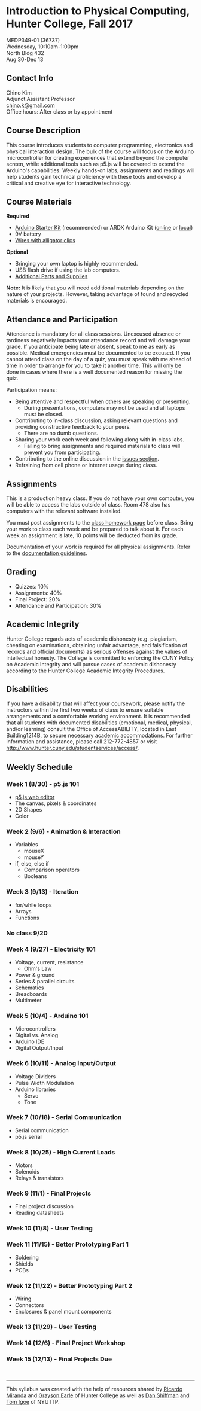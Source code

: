 # Introduction to Physical Computing, Hunter College, Fall 2017

MEDP349-01 (36737)  
Wednesday, 10:10am-1:00pm  
North Bldg 432  
Aug 30-Dec 13  

## Contact Info

Chino Kim  
Adjunct Assistant Professor  
<a href='mailto&#58;chjno%2Ek&#64;gm%61%&#54;9%&#54;C&#46;com'>c&#104;j&#110;o&#46;k&#64;gma&#105;l&#46;&#99;om</a>  
Office hours: After class or by appointment  

## Course Description

This course introduces students to computer programming, electronics and physical interaction design. The bulk of the course will focus on the Arduino microcontroller for creating experiences that extend beyond the computer screen, while additional tools such as p5.js will be covered to extend the Arduino's capabilities. Weekly hands-on labs, assignments and readings will help students gain technical proficiency with these tools and develop a critical and creative eye for interactive technology.

## Course Materials

**Required**  
* [Arduino Starter Kit](https://www.amazon.com/Arduino-Starter-Kit-English-Official/dp/B009UKZV0A) (recommended) or ARDX Arduino Kit ([online](https://www.adafruit.com/product/170) or [local](http://tinkersphere.com/boards/1443-ardx-arduino-kit-nyc.html))
* 9V battery
* [Wires with alligator clips](https://www.amazon.com/SE-TL10-10-Piece-Alligator-Clips/dp/B0002KRABU/ref=sr_1_1?ie=UTF8&qid=1503435680&sr=8-1&keywords=alligator+clip+wires)

**Optional**  
* Bringing your own laptop is highly recommended.
* USB flash drive if using the lab computers.
* [Additional Parts and Supplies](https://github.com/chjno/MEDP349-Fall17/wiki/Additional-Parts-and-Supplies)

**Note:** It is likely that you will need additional materials depending on the nature of your projects. However, taking advantage of found and recycled materials is encouraged.

## Attendance and Participation

Attendance is mandatory for all class sessions. Unexcused absence or tardiness negatively impacts your attendance record and will damage your grade. If you anticipate being late or absent, speak to me as early as possible. Medical emergencies must be documented to be excused. If you cannot attend class on the day of a quiz, you must speak with me ahead of time in order to arrange for you to take it another time. This will only be done in cases where there is a well documented reason for missing the quiz.

Participation means:

* Being attentive and respectful when others are speaking or presenting.
  * During presentations, computers may not be used and all laptops must be closed.
* Contributing to in-class discussion, asking relevant questions and providing constructive feedback to your peers.
  * There are no dumb questions.
* Sharing your work each week and following along with in-class labs.
  * Failing to bring assignments and required materials to class will prevent you from participating.
* Contributing to the online discussion in the [issues section](https://github.com/chjno/MEDP349-Fall17/issues).
* Refraining from cell phone or internet usage during class.

## Assignments

This is a production heavy class. If you do not have your own computer, you will be able to access the labs outside of class. Room 478 also has computers with the relevant software installed.

You must post assignments to the [class homework page](https://github.com/chjno/MEDP349-Fall17/wiki/Homework) before class. Bring your work to class each week and be prepared to talk about it. For each week an assignment is late, 10 points will be deducted from its grade.

Documentation of your work is required for all physical assignments. Refer to the [documentation guidelines](https://github.com/chjno/MEDP349-Fall17/wiki/Documentation-Guidelines).

## Grading

* Quizzes: 10%
* Assignments: 40%
* Final Project: 20%
* Attendance and Participation: 30%

## Academic Integrity

Hunter College regards acts of academic dishonesty (e.g. plagiarism, cheating on examinations, obtaining unfair advantage, and falsification of records and official documents) as serious offenses against the values of intellectual honesty. The College is committed to enforcing the CUNY Policy on Academic Integrity and will pursue cases of academic dishonesty according to the Hunter College Academic Integrity Procedures.

## Disabilities

If you have a disability that will affect your coursework, please notify the
instructors within the first two weeks of class to ensure suitable arrangements and a
comfortable working environment. It is recommended that all students with documented
disabilities (emotional, medical, physical, and/or learning) consult the Office of
AccessABILITY, located in East Building1214B, to secure necessary academic
accommodations. For further information and assistance, please call 212-772-4857 or visit http://www.hunter.cuny.edu/studentservices/access/.

## Weekly Schedule

### Week 1 (8/30) - p5.js 101
* [p5.js web editor](http://alpha.editor.p5js.org/)
* The canvas, pixels & coordinates
* 2D Shapes
* Color

### Week 2 (9/6) - Animation & Interaction
* Variables
  * mouseX
  * mouseY
* if, else, else if
  * Comparison operators
  * Booleans

### Week 3 (9/13) - Iteration
* for/while loops
* Arrays
* Functions

### No class 9/20

### Week 4 (9/27) - Electricity 101
* Voltage, current, resistance
  * Ohm's Law
* Power & ground
* Series & parallel circuits
* Schematics
* Breadboards
* Multimeter

### Week 5 (10/4) - Arduino 101
* Microcontrollers
* Digital vs. Analog
* Arduino IDE
* Digital Output/Input

### Week 6 (10/11) - Analog Input/Output
* Voltage Dividers
* Pulse Width Modulation
* Arduino libraries
  * Servo
  * Tone

### Week 7 (10/18) - Serial Communication
* Serial communication
* p5.js serial

### Week 8 (10/25) - High Current Loads
* Motors
* Solenoids
* Relays & transistors

### Week 9 (11/1) - Final Projects
* Final project discussion
* Reading datasheets

### Week 10 (11/8) - User Testing

### Week 11 (11/15) - Better Prototyping Part 1
* Soldering
* Shields
* PCBs

### Week 12 (11/22) - Better Prototyping Part 2
* Wiring
* Connectors
* Enclosures & panel mount components

### Week 13 (11/29) - User Testing

### Week 14 (12/6) - Final Project Workshop

### Week 15 (12/13) - Final Projects Due

<br>

---

This syllabus was created with the help of resources shared by [Ricardo Miranda](http://pcomp.wikispaces.com/) and [Grayson Earle](http://graysonearle.com/edu/physcom/) of Hunter College as well as [Dan Shiffman](http://shiffman.net/) and [Tom Igoe](https://itp.nyu.edu/physcomp/) of NYU ITP.
